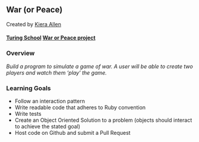 ## War (or Peace)
Created by [Kiera Allen](https://github.com/KieraAllen)

#### [Turing School](https://turing.io/) [War or Peace project](https://backend.turing.io/module1/projects/war_or_peace/)

### Overview
_Build a program to simulate a game of war. A user will be able to create two players and watch them ‘play’ the game._

### Learning Goals
* Follow an interaction pattern
* Write readable code that adheres to Ruby convention
* Write tests
* Create an Object Oriented Solution to a problem (objects should interact to achieve the stated goal)
* Host code on Github and submit a Pull Request



